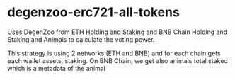 # degenzoo-erc721-all-tokens

Uses DegenZoo from ETH Holding and Staking and BNB Chain Holding and Staking and Animals to calculate the voting power. 

This strategy is using 2 networks (ETH and BNB) and for each chain gets each wallet assets, staking. On BNB Chain, we get also animals total staked which is a metadata of the animal